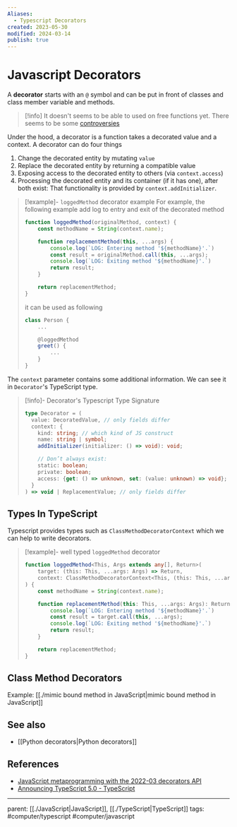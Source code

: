 ```yaml
---
Aliases:
  - Typescript Decorators
created: 2023-05-30
modified: 2024-03-14
publish: true
---
```


# Javascript Decorators

A **decorator** starts with an `@` symbol and can be put in front of classes and class member variable and methods.

> [!info] It doesn't seems to be able to used on free functions yet. There seems to be some [controversies](https://github.com/wycats/javascript-decorators/issues/4)

Under the hood, a decorator is a function takes a decorated value and a context. A decorator can do four things
1. Change the decorated entity by mutating `value`
2. Replace the decorated entity by returning a compatible value
3. Exposing access to the decorated entity to others (via `context.access`)
4. Processing the decorated entity and its container (if it has one), after both exist: That functionality is provided by `context.addInitializer`.
> [!example]- `loggedMethod` decorator example
> For example, the following example add log to entry and exit of the decorated method
> ```js
> function loggedMethod(originalMethod, context) {
>     const methodName = String(context.name);
> 
>     function replacementMethod(this, ...args) {
>         console.log(`LOG: Entering method '${methodName}'.`)
>         const result = originalMethod.call(this, ...args);
>         console.log(`LOG: Exiting method '${methodName}'.`)
>         return result;
>     }
> 
>     return replacementMethod;
> }
> ```
> it can be used as following
> ```js
> class Person {
>     ...
> 
>     @loggedMethod
>     greet() {
>         ...
>     }
> }
> ```

The `context` parameter contains some additional information. We can see it in `Decorator`'s TypeScript type.
> [!info]- Decorator's Typescript Type Signature
> ```ts
> type Decorator = (
>   value: DecoratedValue, // only fields differ
>   context: {
>     kind: string; // which kind of JS construct
>     name: string | symbol;
>     addInitializer(initializer: () => void): void;
> 
>     // Don’t always exist:
>     static: boolean;
>     private: boolean;
>     access: {get: () => unknown, set: (value: unknown) => void};
>   }
> ) => void | ReplacementValue; // only fields differ
> ```

## Types In TypeScript
Typescript provides types such as `ClassMethodDecoratorContext` which we can help to write decorators.

> [!example]- well typed `loggedMethod` decorator
> ```typescript
> function loggedMethod<This, Args extends any[], Return>(
>     target: (this: This, ...args: Args) => Return,
>     context: ClassMethodDecoratorContext<This, (this: This, ...args: Args) => Return>
> ) {
>     const methodName = String(context.name);
> 
>     function replacementMethod(this: This, ...args: Args): Return {
>         console.log(`LOG: Entering method '${methodName}'.`)
>         const result = target.call(this, ...args);
>         console.log(`LOG: Exiting method '${methodName}'.`)
>         return result;
>     }
> 
>     return replacementMethod;
> }
> ```

## Class Method Decorators
Example: [[./mimic bound method in JavaScript|mimic bound method in JavaScript]]

## See also
- [[Python decorators|Python decorators]]

## References
- [JavaScript metaprogramming with the 2022-03 decorators API](https://2ality.com/2022/10/javascript-decorators.html)
- [Announcing TypeScript 5.0 - TypeScript](https://devblogs.microsoft.com/typescript/announcing-typescript-5-0/#decorators)
---
parent: [[./JavaScript|JavaScript]], [[./TypeScript|TypeScript]]
tags: #computer/typescript #computer/javascript